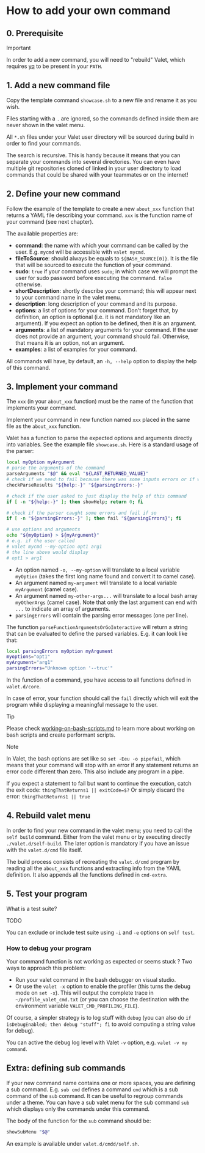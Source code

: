 # How to add your own command

## 0. Prerequisite

> [!IMPORTANT]
> In order to add a new command, you will need to "rebuild" Valet, which requires [yq](https://github.com/mikefarah/yq) to be present in your `PATH`.

## 1. Add a new command file

Copy the template command `showcase.sh` to a new file and rename it as you wish.

Files starting with a `.` are ignored, so the commands defined inside them are never shown in the valet menu.

All `*.sh` files under your Valet user directory will be sourced during build in order to find your commands.

The search is recursive. This is handy because it means that you can separate your commands into several directories. You can even have multiple git repositories cloned of linked in your user directory to load commands that could be shared with your teammates or on the internet!

## 2. Define your new command

Follow the example of the template to create a new `about_xxx` function that returns a YAML file describing your command. `xxx` is the function name of your command (see next chapter).

The available properties are:

- **command**: the name with which your command can be called by the user. E.g. `mycmd` will be accessible with `valet mycmd`.
- **fileToSource**: should always be equals to `${BASH_SOURCE[0]}`. It is the file that will be sourced to execute the function of your command.
- **sudo**: `true` if your command uses `sudo`; in which case we will prompt the user for sudo password before executing the command. `false` otherwise.  
- **shortDescription**: shortly describe your command; this will appear next to your command name in the valet menu.
- **description**: long description of your command and its purpose.
- **options**: a list of options for your command. Don't forget that, by definition, an option is optional (i.e. it is not mandatory like an argument). If you expect an option to be defined, then it is an argument.
- **arguments**: a list of mandatory arguments for your command. If the user does not provide an argument, your command should fail. Otherwise, that means it is an option, not an argument.
- **examples**: a list of examples for your command.

All commands will have, by default, an `-h, --help` option to display the help of this command.

## 3. Implement your command

The `xxx` (in your `about_xxx` function) must be the name of the function that implements your command.

Implement your command in new function named `xxx` placed in the same file as the `about_xxx` function.

Valet has a function to parse the expected options and arguments directly into variables. See the example file `showcase.sh`. Here is a standard usage of the parser:

```bash
local myOption myArgument
# parse the arguments of the command
parseArguments "$@" && eval "${LAST_RETURNED_VALUE}"
# check if we need to fail because there was some inputs errors or if we need to just display the help
checkParseResults "${help:-}" "${parsingErrors:-}"

# check if the user asked to just display the help of this command
if [ -n "${help:-}" ]; then showHelp; return 0; fi

# check if the parser caught some errors and fail if so
if [ -n "${parsingErrors:-}" ]; then fail "${parsingErrors}"; fi

# use options and arguments
echo "${myOption} > ${myArgument}"
# e.g. if the user called
# valet mycmd --my-option opt1 arg1
# the line above would display
# opt1 > arg1
```

- An option named `-o, --my-option` will translate to a local variable `myOption` (takes the first long name found and convert it to camel case).
- An argument named `my-argument` will translate to a local variable `myArgument` (camel case).
- An argument named `my-other-args...` will translate to a local bash array `myOtherArgs` (camel case). Note that only the last argument can end with `...` to indicate an array of arguments.
- `parsingErrors` will contain the parsing error messages (one per line).

The function `parseFunctionArgumentsOrGoInteractive` will return a string that can be evaluated to define the parsed variables. E.g. it can look like that:

```bash
local parsingErrors myOption myArgument
myoptions="opt1"
myArgument="arg1"
parsingErrors="Unknown option '--truc'"
```

In the function of a command, you have access to all functions defined in `valet.d/core`.

In case of error, your function should call the `fail` directly which will exit the program while displaying a meaningful message to the user.

> [!TIP]
> Please check [working-on-bash-scripts.md](working-on-bash-scripts.md) to learn more about working on bash scripts and create performant scripts.


> [!NOTE]
> In Valet, the bash options are set like so `set -Eeu -o pipefail`, which means that your command will stop with an error if any statement returns an error code different than zero. This also include any program in a pipe.
>
> If you expect a statement to fail but want to continue the execution, catch the exit code:
> `thingThatReturns1 || exitCode=$?`
> Or simply discard the error:
> `thingThatReturns1 || true`

## 4. Rebuild valet menu

In order to find your new command in the valet menu; you need to call the `self build` command. Either from the valet menu or by executing directly `./valet.d/self-build`. The later option is mandatory if you have an issue with the `valet.d/cmd` file itself.

The build process consists of recreating the `valet.d/cmd` program by reading all the `about_xxx` functions and extracting info from the YAML definition. It also appends all the functions defined in `cmd-extra`.

## 5. Test your program

What is a test suite?

TODO

You can exclude or include test suite using `-i` and `-e` options on `self test`.

### How to debug your program

Your command function is not working as expected or seems stuck ? Two ways to approach this problem:

- Run your valet command in the bash debugger on visual studio.
- Or use the `valet -x` option to enable the profiler (this turns the debug mode on `set -x`). This will output the complete trace in `~/profile_valet_cmd.txt` (or you can choose the destination with the environment variable `VALET_CMD_PROFILING_FILE`).

Of course, a simpler strategy is to log stuff with `debug` (you can also do `if isDebugEnabled; then debug "stuff"; fi` to avoid computing a string value for debug).

You can active the debug log level with Valet `-v` option, e.g. `valet -v my command`.

## Extra: defining sub commands

If your new command name contains one or more spaces, you are defining a sub command. E.g. `sub cmd` defines a command `cmd` which is a sub command of the `sub` command. It can be useful to regroup commands under a theme. You can have a sub valet menu for the sub command `sub` which displays only the commands under this command.

The body of the function for the `sub` command should be:

```bash
showSubMenu "$@"
```

An example is available under `valet.d/cmdd/self.sh`.
